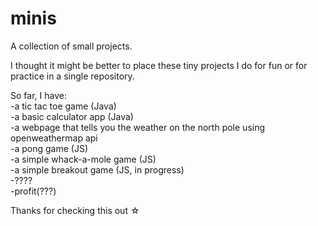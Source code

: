 # minis
A collection of small projects.

I thought it might be better to place these tiny projects I do for fun or for practice in a single repository. 

So far, I have: <br>
-a tic tac toe game (Java) <br>
-a basic calculator app (Java) <br>
-a webpage that tells you the weather on the north pole using openweathermap api<br>
-a pong game (JS) <br>
-a simple whack-a-mole game (JS) <br>
-a simple breakout game (JS, in progress)<br>
-???? <br>
-profit(???)<br>

Thanks for checking this out ☆
